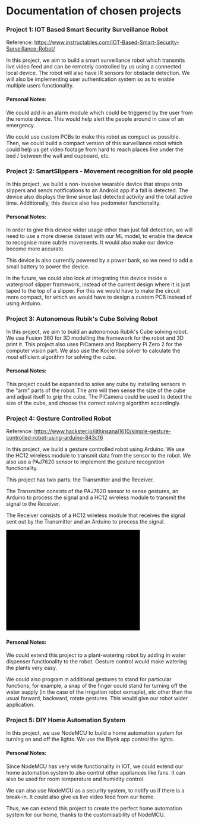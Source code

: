 # Documentation of chosen projects

### Project 1: IOT Based Smart Security Surveillance Robot

Reference: https://www.instructables.com/IOT-Based-Smart-Security-Surveillance-Robot/

In this project, we aim to build a smart surveillance robot which transmits live video feed and can be remotely controlled by us using a connected local device. The robot will also have IR sensors for obstacle detection. We will also be implementing user authentication system so as to enable multiple users functionality.

#### Personal Notes:
We could add in an alarm module which could be triggered by the user from the remote device. This would help alert the people around in case of an emergency. 

We could use custom PCBs to make this robot as compact as possible. Then, we could build a compact version of this surveillance robot which could help us get video footage from hard to reach places like under the bed / between the wall and cupboard, etc. 


### Project 2: SmartSlippers - Movement recognition for old people

In this project, we build a non-invasive wearable device that straps onto slippers and sends notifications to an Android app if a fall is detected. The device also displays the time since last detected activity and the total active time. Additionally, this device also has pedometer functionality.

#### Personal Notes: 

In order to give this device wider usage other than just fall detection, we will need to use a more diverse dataset with our ML model, to enable the device to recognise more subtle movements. It would also make our device become more accurate.

This device is also currently powered by a power bank, so we need to add a small battery to power the device.

In the future, we could also look at integrating this device inside a waterproof slipper framework, instead of the current design where it is just taped to the top of a slipper. For this we would have to make the circuit more compact, for which we would have to design a custom PCB instead of using Arduino.

### Project 3: Autonomous Rubik's Cube Solving Robot

In this project, we aim to build an autonomous Rubik's Cube solving robot. We use Fusion 360 for 3D modelling the framework for the robot and 3D print it. This project also uses PiCamera and Raspberry Pi Zero 2 for the computer vision part. We also use the Kociemba solver to calculate the most efficient algorithm for solving the cube.

#### Personal Notes:

This project could be expanded to solve any cube by installing sensors in the "arm" parts of the robot. The arm will then sense the size of the cube and adjust itself to grip the cube. The PiCamera could be used to detect the size of the cube, and choose the correct solving algorithm accordingly.


### Project 4: Gesture Controlled Robot

Reference: https://www.hackster.io/jithinsanal1610/simple-gesture-controlled-robot-using-arduino-843cf6

In this project, we build a gesture controlled robot using Arduino. We use the HC12 wireless module to transmit data from the sensor to the robot. We also use a PAJ7620 sensor to implement the gesture recognition functionality.

This project has two parts: the Transmitter and the Receiver.

The Transmitter consists of the PAJ7620 sensor to sense gestures, an Arduino to process the signal and a HC12 wireless module to transmit the signal to the Receiver.

The Receiver consists of a HC12 wireless module that receives the signal sent out by the Transmitter and an Arduino to process the signal.

![](https://github.com/shreyarama/Task1/blob/main/ezgif.com-gif-maker.gif)

#### Personal Notes:

We could extend this project to a plant-watering robot by adding in water dispenser functionality to the robot. Gesture control would make watering the plants very easy. 

We could also program in additional gestures to stand for particular functions; for example, a snap of the finger could stand for turning off the water supply (in the case of the irrigation robot exmaple), etc other than the usual forward, backward, rotate gestures. This would give our robot wider application.


### Project 5: DIY Home Automation System

In this project, we use NodeMCU to build a home automation system for turning on and off the  lights. We use the Blynk app control the lights.

#### Personal Notes:

Since NodeMCU has very wide functionality in IOT, we could extend our home automation system to also control other appliances like fans. It can also be used for room temperature and humidity control.

We can also use NodeMCU as a security system, to notify us if there is a break-in. It could also give us live video feed from our home. 

Thus, we can extend this project to create the perfect home automation system for our home, thanks to the customisability of NodeMCU.

